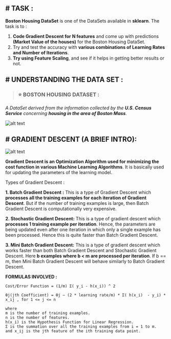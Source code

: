 ## **# TASK :**

**Boston Housing DataSet** is one of the DataSets available in **sklearn**. The task is to :
1. **Code Gradient Descent for N features** and come up with predictions **(Market Value of the houses)** for the Boston Housing DataSet.
2. Try and test the accuracy with  **various combinations of Learning Rates and Number of Iterations**.
3. **Try using Feature Scaling**, and see if it helps in getting better results or not. 

## **# UNDERSTANDING THE DATA SET :**
> ### ⭐ **BOSTON HOUSING DATASET :** 
*A DataSet derived from the information collected by the **U.S. Census Service** concerning **housing in the area of Boston Mass**.*

![alt text](https://www.langan.com/wp-content/uploads/2019/02/Boston-996x554.jpg)

## **# GRADIENT DESCENT (A BRIEF INTRO):**

![alt text](https://miro.medium.com/max/1024/1*G1v2WBigWmNzoMuKOYQV_g.png)

**Gradient Descent is an Optimization Algorithm used for minimizing the cost function in various Machine Learning Algorithms**. It is basically used for updating the parameters of the learning model.

Types of Gradient Descent :

**1. Batch Gradient Descent :** This is a type of Gradient Descent which **processes all the training examples for each iteration of Gradient Descent**. But if the number of training examples is large, then Batch Gradient Descent is computationally very expensive. 

**2. Stochastic Gradient Descent:** This is a type of gradient descent which **processes 1 training example per iteration**. Hence, the parameters are being updated even after one iteration in which only a single example has been processed. Hence this is quite faster than Batch Gradient Descent.

**3. Mini Batch Gradient Descent:** This is a type of gradient descent which works faster than both Batch Gradient Descent and Stochastic Gradient Descent. Here **b examples where b < m are processed per iteration**. If b == m, then Mini Batch Gradient Descent will behave similarly to Batch Gradient Descent.

**FORMULAS INVOLVED :**
```
Cost/Error Function = (1/m) Σ( y_i - h(x_i)) ^ 2

θj(jth Coefficient) = θj – (2 * learning rate/m) * Σ( h(x_i)  - y_i) * x_ij , for 1 <= j <= n

where
m is the number of training examples.
n is the number of features.
h(x_i) is the Hypothesis Function for Linear Regression.
Σ is the summation over all the training examples from i = 1 to m.
and x_ij is the jth feature of the ith training data point.
```

